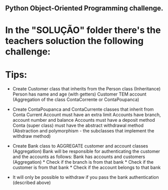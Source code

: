 ## Python Object-Oriented Programming challenge.

# In the "SOLUÇÃO" folder there's the teachers soluction the following challenge:

# Tips:

- Create Customer class that inherits from the Person class (Inheritance) Person has name and age (with getters) Customer TEM account (Aggregation of the class ContaCorrente or ContaPoupanca) 

- Create ContaPoupanca and ContaCurrente classes that inherit from Conta Current Account must have an extra limit Accounts have branch, account number and balance Accounts must have a deposit method Conta (super class) must have the abstract withdrawal method (Abstraction and polymorphism - the subclasses that implement the withdraw method) 

- Create Bank class to AGGREGATE customer and account classes (Aggregation) Bank will be responsible for authenticating the customer and the accounts as follows: Bank has accounts and customers (Aggregation) * Check if the branch is from that bank * Check if the customer is from that bank * Check if the account belongs to that bank 

- It will only be possible to withdraw if you pass the bank authentication (described above)
